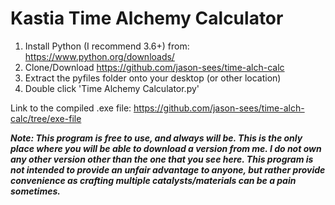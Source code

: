 # Kastia Time Alchemy Calculator

1. Install Python (I recommend 3.6+) from: https://www.python.org/downloads/
2. Clone/Download https://github.com/jason-sees/time-alch-calc
3. Extract the pyfiles folder onto your desktop (or other location)
4. Double click 'Time Alchemy Calculator.py'

Link to the compiled .exe file: https://github.com/jason-sees/time-alch-calc/tree/exe-file

***Note: This program is free to use, and always will be. This is the only place where you will be able to download a version from me. I do not own any other version other than the one that you see here. This program is not intended to provide an unfair advantage to anyone, but rather provide convenience as crafting multiple catalysts/materials can be a pain sometimes.***
